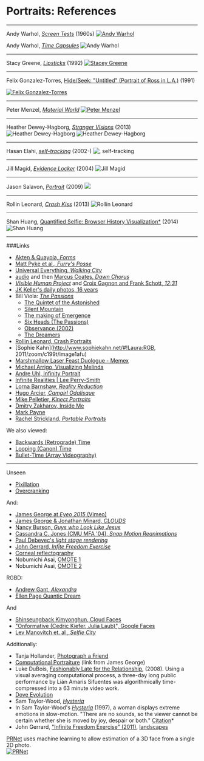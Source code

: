 # Portraits: References

---
Andy Warhol, [*Screen Tests*](https://www.youtube.com/watch?v=hLW_sXv44Uc) (1960s)
[![Andy Warhol](images/warhol-edie.jpg)](https://www.youtube.com/watch?v=hLW_sXv44Uc)

Andy Warhol, [*Time Capsules*](http://www.phaidon.com/agenda/art/articles/2014/january/03/opening-warhols-time-capsules/)
![Andy Warhol](images/warhol-crates.jpg)

---
Stacy Greene, [*Lipsticks*](http://stacygreene.com/portfolio/lipsticks/) (1992)
[![Stacey Greene](images/datavis_lipstick_greene2.jpg)](http://stacygreene.com/portfolio/lipsticks/)

---
Felix Gonzalez-Torres, [Hide/Seek: "Untitled" (Portrait of Ross in L.A.)](http://www.artbabble.org/video/npg/hideseek-untitled-portrait-ross-la-felix-gonzalez-torres) (1991)

[![Felix Gonzalez-Torres](images/torres.jpg)](http://www.artbabble.org/video/npg/hideseek-untitled-portrait-ross-la-felix-gonzalez-torres)

---
Peter Menzel, [*Material World*](http://www.npr.org/sections/pictureshow/2010/08/10/129113632/picturingpossessions)
[![Peter Menzel](images/family.jpg)](http://www.npr.org/sections/pictureshow/2010/08/10/129113632/picturingpossessions)

--- 
Heather Dewey-Hagborg, [*Stranger Visions*](http://deweyhagborg.com/projects/stranger-visions) (2013)
![Heather Dewey-Hagborg](images/DeweyHagborg.jpg)![Heather Dewey-Hagborg](images/heather-dewey-hagborg-ted-scrn.jpg)

---
Hasan Elahi, [*self-tracking*](https://www.ted.com/talks/hasan_elahi) (2002-)
![, [*self-tracking*](https://www.ted.com/talks/hasan_elahi) ](images/elahi_beds_fullpage.jpg)

---
Jill Magid, [*Evidence Locker*](http://www.jillmagid.com/projects/evidence-locker-2) (2004)
![Jill Magid](images/magid.jpg)

--- 
Jason Salavon, [*Portrait*](http://www.salavon.com/work/Portrait/) (2009)![](images/salavon-portrait.jpg)

---
Rollin Leonard, [*Crash Kiss*](http://rollinleonard.com/2016/Crash%20Kiss%20Kate%20Rollin%20animation/) (2013)
![Rollin Leonard](images/crashkiss.jpg)

---
Shan Huang, [Quantified Selfie: Browser History Visualization*](http://golancourses.net/2014/shan/03/06/project-3-shan-browser-history-visualization/) (2014)
![Shan Huang](images/shan_huang_fullpage.png)

---

###Links

* [Akten & Quayola, *Forms*](http://www.memo.tv/forms/)
* [Matt Pyke et al., *Furry's Posse*](https://vimeo.com/7467703)
* [Universal Everything, *Walking City*](https://vimeo.com/85596568)
* [audio](http://audio.theguardian.tv/sys-audio/Arts/Culture/2007/01/24/yellowhammerfinal.mp3) and then [Marcus Coates, *Dawn Chorus*](https://www.youtube.com/watch?v=PCCpnDtgxXk) 
* [*Visible Human Project*](https://www.youtube.com/watch?v=dPPjUtiAGYs) and [Croix Gagnon and Frank Schott, *12:31*](http://www.project1231.com/)
* [JK Keller's daily photos, 16 years](https://www.youtube.com/watch?v=CcLPn46Xsv8)
* Bill Viola: [*The Passions*](http://www.getty.edu/art/exhibitions/viola/art.html)
  * [The Quintet of the Astonished](https://www.youtube.com/watch?v=As7OtWMYPRc)
  * [Silent Mountain](https://www.youtube.com/watch?v=e2Eam0GMjZg)
  * [The making of Emergence](https://www.youtube.com/watch?v=hx5Cu7U-Fkg)
  * [Six Heads (The Passions)](https://www.youtube.com/watch?v=RnVCJJeuFaE)
  * [Observance (2002)](https://www.youtube.com/watch?v=TCiQBOkt-rs)
  * [The Dreamers](https://www.youtube.com/watch?v=mJpv4Z1X3CY)
* [Rollin Leonard, Crash Portraits](http://rollinleonard.com/projects/2013/lilia360/)
* [Sophie Kahn](http://www.sophiekahn.net/#!Laura:RGB, 2011/zoom/c199t/image1afu)
* [Marshmallow Laser Feast	Duologue - Memex](https://www.youtube.com/watch?v=dFrdG-ZPVLQ)
* [Michael Arrigo, Visualizing Melinda](https://vimeo.com/117179641)
* [Andre Uhl, Infinity Portrait](https://vimeo.com/93704024)
* [Infinite Realities | Lee Perry-Smith](https://www.youtube.com/watch?v=BUO1k52OBos)
* [Lorna Barnshaw, *Reality Reduction*](https://www.behance.net/gallery/Reality-Reduction/8137337)
* [Hugo Arcier, *Camgirl Odalisque*](http://hugoarcier.com/en/camgirl-odalisque/)
* [Mike Pelletier, *Kinect Portraits*](http://mikepelletier.nl/Kinect-Portraits-1)
* [Dmitry Zakharov, Inside Me](https://vimeo.com/106671329)
* [Mark Payne	](http://metredux.tumblr.com/)
* [Rachel Strickland, *Portable Portraits*](https://vimeo.com/9364721)

We also viewed: 

* [Backwards (Retrograde) Time](backwards.md)
* [Looping (Canon) Time](looping.md)
* [Bullet-Time (Array Videography)](bullettime.md)

---

Unseen

* [Pixillation](pixillation.md)
* [Overcranking](overcranking.md)


And: 

* [James George at *Eyeo 2015* (Vimeo)](https://vimeo.com/134973504)
* [James George & Jonathan Minard, *CLOUDS*](http://cloudsdocumentary.com/)
* [Nancy Burson, *Guys who Look Like Jesus*](https://raw.githubusercontent.com/golanlevin/ExperimentalCapture/master/docs/images/image-averaging/burson_jesus_guys.jpg)
* [Cassandra C. Jones (CMU MFA '04), *Snap Motion Reanimations*](http://www.cassandracjones.com/snap-motion-re-animations)
* [Paul Debevec's *light stage rendering*](http://www.pauldebevec.com/Research/LS/)
* [John Gerrard, *Infite Freedom Exercise*](https://www.youtube.com/watch?v=xUKC11NEK0A)
* [Corneal reflectography](http://petapixel.com/2012/08/17/great-scott-corneal-imaging-is-a-real-thing/)
* Nobumichi Asai, [OMOTE 1](https://vimeo.com/103425574)
* Nobumichi Asai, [OMOTE 2](https://vimeo.com/117029335)

RGBD: 

* [Andrew Gant, *Alexandra*](https://vimeo.com/71444158)
* [Ellen Page	Quantic Dream	](http://www.fastcodesign.com/3020630/ellen-page-is-naked-in-the-uncanny-valley)

And 

* [Shinseungback Kimyonghun, Cloud Faces](http://ssbkyh.com/works/cloud_face/)
* ["Onformative (Cedric Kiefer, Julia Laub)", Google Faces](http://www.onformative.com/lab/googlefaces/)
* [Lev Manovitch et. al	, *Selfie City*](http://selfiecity.net/#)

Additionally: 

* Tanja Hollander, [Photograph a Friend](https://www.youtube.com/watch?v=0posLr4TTiI)
* [Computational Portraiture](http://prostheticknowledge.tumblr.com/post/101297249296/computational-portraiture-a-class-at-nyu-itp-run) (link from James George)
* Luke DuBois, [Fashionably Late for the Relationship](https://vimeo.com/30496329), (2008). Using a visual averaging computational process, a three-day long public performance by Lián Amaris Sifuentes was algorithmically time-compressed into a 63 minute video work.
* [Dove Evolution](https://www.youtube.com/watch?v=iYhCn0jf46U)
* Sam Taylor-Wood, [*Hysteria*](https://www.youtube.com/watch?v=33PZhpay8gM)
* In Sam Taylor-Wood's [*Hysteria*](https://www.youtube.com/watch?v=33PZhpay8gM) (1997), a woman displays extreme emotions in slow-motion. "There are no sounds, so the viewer cannot be certain whether she is moved by joy, despair or both." [Citation](http://www.absolutearts.com/artsnews/2002/01/25/29597.html)*
* John Gerrard, ["Infinite Freedom Exercise" (2011)](https://www.youtube.com/watch?v=xUKC11NEK0A), [landscapes](https://www.youtube.com/watch?v=R9t2ApMEPX0)


[PRNet](https://github.com/YadiraF/PRNet) uses machine learning to allow estimation of a 3D face from a single 2D photo.  
[![PRNet](images/prnet.gif)](https://github.com/YadiraF/PRNet)
